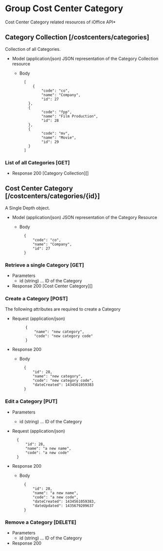 # Group Cost Center Category
Cost Center Category related resources of iOffice API*

## Category Collection [/costcenters/categories]
Collection of all Categories.

+ Model (application/json)
    JSON representation of the Category Collection resource

    + Body
        
            [
                {
                    "code": "co",
                    "name": "Company",
                    "id": 27
              },
              {
                    "code": "fpp",
                    "name": "Film Production",
                    "id": 28
              },
              {
                    "code": "mv",
                    "name": "Movie",
                    "id": 29
              } 
            ]

### List of all Categories [GET]
+ Response 200
    [Category Collection][]

## Cost Center Category [/costcenters/categories/{id}]
A Single Depth object.

+ Model (application/json)
    JSON representation of the Category Resource

    + Body
    
            {
                "code": "co",
                "name": "Company",
                "id": 27 
            }

### Retrieve a single Category [GET]
+ Parameters
    + id (string) ... ID of the Category
+ Response 200
    [Cost Center Category][]

### Create a Category [POST]
The following attributes are required to create a Category

+ Request (application/json)

            {
                "name": "new category",
                "code": "new category code"
            }

+ Response 200
    + Body

            {
                "id": 28,
                "name": "new category",
                "code": "new category code",
                "dateCreated": 1434561059383
            }

### Edit a Category [PUT]
+ Parameters
    + id (string) ... ID of the Category

+ Request (application/json)

        {
            "id": 28,
            "name": "a new name",
            "code": "a new code"
        }

+ Response 200
    + Body

            { 
                "id": 28,
                "name": "a new name",
                "code": "a new code",
                "dateCreated": 1434561059383,
                "dateUpdated": 1435679209637
            }

### Remove a Category [DELETE]
+ Parameters
    + id (string) ... ID of the Category
+ Response 200

